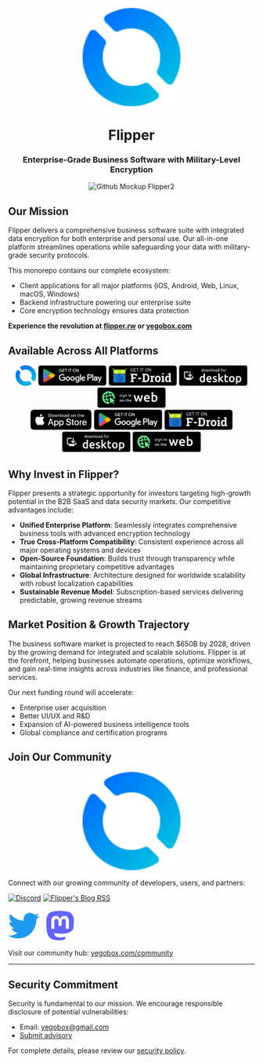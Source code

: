 <div align="center">

<img src=".github/assets/flipper_logo.png" width="200"/>

# Flipper
### Enterprise-Grade Business Software with Military-Level Encryption


![Github Mockup Flipper2](https://github.com/user-attachments/assets/548911d7-96d9-43e1-9b2c-830865e78eb5)

</div>

## Our Mission

Flipper delivers a comprehensive business software suite with integrated data encryption for both enterprise and personal use. Our all-in-one platform streamlines operations while safeguarding your data with military-grade security protocols.

This monorepo contains our complete ecosystem:
- Client applications for all major platforms (iOS, Android, Web, Linux, macOS, Windows)
- Backend infrastructure powering our enterprise suite
- Core encryption technology ensures data protection

**Experience the revolution at [flipper.rw](https://flipper.rw) or [yegobox.com](https://yegobox.com)**

## Available Across All Platforms

<div align="center">
  <a href="https://apps.apple.com/app/id1542026904"><img height="42" src=".github/assets/flipper_logo.png" alt="App Store"></a>
  <a href="https://play.google.com/store/apps/details?id=io.Flipper.photos"><img height="42" src=".github/assets/play-store-badge.png" alt="Google Play"></a>
  <a href="https://f-droid.org/packages/io.Flipper.photos.fdroid/"><img height="42" src=".github/assets/f-droid-badge.png" alt="F-Droid"></a>
  <a href="https://yegobox.com"><img height="42" src=".github/assets/desktop-badge.png" alt="Desktop"></a>
  <a href="https://web.yegobox.com"><img height="42" src=".github/assets/web-badge.svg" alt="Web"></a>
</div>

<div align="center">
  <a href="https://apps.apple.com/app/id6444121398"><img height="42" src=".github/assets/app-store-badge.svg" alt="App Store"></a>
  <a href="https://play.google.com/store/apps/details?id=io.Flipper.auth"><img height="42" src=".github/assets/play-store-badge.png" alt="Google Play"></a>
  <a href="https://f-droid.org/packages/io.Flipper.auth/"><img height="42" src=".github/assets/f-droid-badge.png" alt="F-Droid"></a>
  <a href="https://github.com/Flipper-io/Flipper/releases?q=tag%3Aauth-v3"><img height="42" src=".github/assets/desktop-badge.png" alt="Desktop"></a>
  <a href="https://auth.yegobox.com"><img height="42" src=".github/assets/web-badge.svg" alt="Web"></a>
</div>

## Why Invest in Flipper?

Flipper presents a strategic opportunity for investors targeting high-growth potential in the B2B SaaS and data security markets. Our competitive advantages include:

- **Unified Enterprise Platform**: Seamlessly integrates comprehensive business tools with advanced encryption technology
- **True Cross-Platform Compatibility**: Consistent experience across all major operating systems and devices
- **Open-Source Foundation**: Builds trust through transparency while maintaining proprietary competitive advantages
- **Global Infrastructure**: Architecture designed for worldwide scalability with robust localization capabilities
- **Sustainable Revenue Model**: Subscription-based services delivering predictable, growing revenue streams

## Market Position & Growth Trajectory

The business software market is projected to reach $650B by 2028, driven by the growing demand for integrated and scalable solutions. Flipper is at the forefront, helping businesses automate operations, optimize workflows, and gain real-time insights across industries like finance, and professional services.

Our next funding round will accelerate:
- Enterprise user acquisition
- Better UI/UX and R&D
- Expansion of AI-powered business intelligence tools
- Global compliance and certification programs

## Join Our Community

<div align="center">
  <img src=".github/assets/flipper_logo.png" width="200" alt="Flipper's Mascot, Ducky" />
</div>

Connect with our growing community of developers, users, and partners:

[![Discord](https://img.shields.io/discord/948937918347608085?style=for-the-badge&logo=Discord&logoColor=white&label=Discord)](https://discord.gg/z2YVKkycX3) [![Flipper's Blog RSS](https://img.shields.io/badge/blog-rss-F88900?style=for-the-badge&logo=rss&logoColor=white)](https://yegobox.com/blog/rss.xml)

[![Twitter](.github/assets/twitter.svg)](https://twitter.com/Flipperio) &nbsp; [![Mastodon](.github/assets/mastodon.svg)](https://fosstodon.org/@Flipper)

Visit our community hub: [yegobox.com/community](https://yegobox.com/community)

---

## Security Commitment

Security is fundamental to our mission. We encourage responsible disclosure of potential vulnerabilities:
- Email: yegobox@gmail.com
- [Submit advisory](https://github.com/yegobox/flipper/security/advisories/new)

For complete details, please review our [security policy](SECURITY.md).
